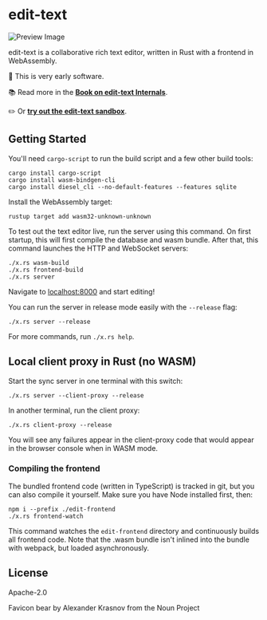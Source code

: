 # edit-text

![Preview Image](https://user-images.githubusercontent.com/80639/37248514-50f31bcc-24a2-11e8-9be0-9f7d6132289b.png)

edit-text is a collaborative rich text editor, written in Rust with a frontend in WebAssembly.

👶 This is very early software.

📚 Read more in the [**Book on edit-text Internals**](http://tcr.github.io/edit-text/).

✏️ Or [**try out the edit-text sandbox**](http://sandbox.edit.io/).

## Getting Started

You'll need `cargo-script` to run the build script and a few other build tools:

```
cargo install cargo-script
cargo install wasm-bindgen-cli
cargo install diesel_cli --no-default-features --features sqlite
```

Install the WebAssembly target:

```
rustup target add wasm32-unknown-unknown
```

To test out the text editor live, run the server using this command. On first startup, this will first compile the database and wasm bundle. After that, this command launches the HTTP and WebSocket servers:

```
./x.rs wasm-build
./x.rs frontend-build
./x.rs server
```

Navigate to <localhost:8000> and start editing!

You can run the server in release mode easily with the `--release` flag:

```
./x.rs server --release
```

For more commands, run `./x.rs help`.

## Local client proxy in Rust (no WASM)

Start the sync server in one terminal with this switch:

```
./x.rs server --client-proxy --release
```

In another terminal, run the client proxy:

```
./x.rs client-proxy --release
```

You will see any failures appear in the client-proxy code that would appear in the browser console when in WASM mode.

### Compiling the frontend

The bundled frontend code (written in TypeScript) is tracked in git, but you can also compile it yourself. Make sure you have Node installed first, then:

```
npm i --prefix ./edit-frontend
./x.rs frontend-watch
```

This command watches the `edit-frontend` directory and continuously builds all frontend code. Note that the .wasm bundle isn't inlined into the bundle with webpack, but loaded asynchronously.

## License

Apache-2.0

Favicon bear by Alexander Krasnov from the Noun Project
